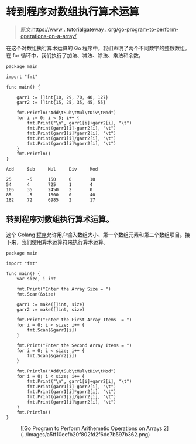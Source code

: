 # 转到程序对数组执行算术运算

> 原文:[https://www . tutorialgateway . org/go-program-to-perform-operations-on-a-array/](https://www.tutorialgateway.org/go-program-to-perform-arithmetic-operations-on-an-array/)

在这个对数组执行算术运算的 Go 程序中，我们声明了两个不同数字的整数数组。在 for 循环中，我们执行了加法、减法、除法、乘法和余数。

```
package main

import "fmt"

func main() {

    garr1 := []int{10, 29, 70, 40, 127}
    garr2 := []int{15, 25, 35, 45, 55}

    fmt.Println("Add\tSub\tMul\tDiv\tMod")
    for i := 0; i < 5; i++ {
        fmt.Print("\n", garr1[i]+garr2[i], "\t")
        fmt.Print(garr1[i]-garr2[i], "\t")
        fmt.Print(garr1[i]*garr2[i], "\t")
        fmt.Print(garr1[i]/garr2[i], "\t")
        fmt.Print(garr1[i]%garr2[i], "\t")
    }
    fmt.Println()
}
```

```
Add     Sub     Mul     Div     Mod

25      -5      150     0       10
54      4       725     1       4
105     35      2450    2       0
85      -5      1800    0       40
182     72      6985    2       17
```

## 转到程序对数组执行算术运算。

这个 Golang [程序](https://www.tutorialgateway.org/go-programs/)允许用户输入数组大小、第一个数组元素和第二个数组项目。接下来，我们使用算术运算符来执行算术运算。

```
package main

import "fmt"

func main() {
    var size, i int

    fmt.Print("Enter the Array Size = ")
    fmt.Scan(&size)

    garr1 := make([]int, size)
    garr2 := make([]int, size)

    fmt.Print("Enter the First Array Items  = ")
    for i = 0; i < size; i++ {
        fmt.Scan(&garr1[i])
    }

    fmt.Print("Enter the Second Array Items = ")
    for i = 0; i < size; i++ {
        fmt.Scan(&garr2[i])
    }

    fmt.Println("Add\tSub\tMul\tDiv\tMod")
    for i = 0; i < size; i++ {
        fmt.Print("\n", garr1[i]+garr2[i], "\t")
        fmt.Print(garr1[i]-garr2[i], "\t")
        fmt.Print(garr1[i]*garr2[i], "\t")
        fmt.Print(garr1[i]/garr2[i], "\t")
        fmt.Print(garr1[i]%garr2[i], "\t")
    }
    fmt.Println()
}
```

<figure class="wp-block-image size-large">![Go Program to Perform Arithemetic Operations on Arrays 2](../Images/a5ff10eefb20f802fd2f6de7b597b362.png)</figure>